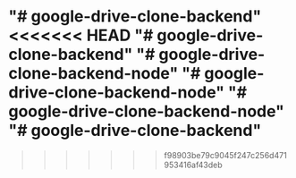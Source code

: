 "# google-drive-clone-backend" 
<<<<<<< HEAD
"# google-drive-clone-backend" 
"# google-drive-clone-backend-node" 
"# google-drive-clone-backend-node" 
"# google-drive-clone-backend-node" 
"# google-drive-clone-backend" 
=======
 
>>>>>>> f98903be79c9045f247c256d471953416af43deb
